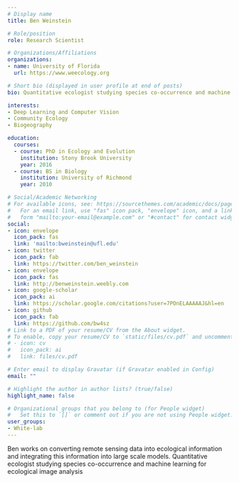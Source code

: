 ```yaml
---
# Display name
title: Ben Weinstein

# Role/position
role: Research Scientist

# Organizations/Affiliations
organizations:
- name: University of Florida
  url: https://www.weecology.org

# Short bio (displayed in user profile at end of posts)
bio: Quantitative ecologist studying species co-occurrence and machine learning for ecological image analysis

interests:
- Deep Learning and Computer Vision
- Community Ecology
- Biogeography

education:
  courses:
  - course: PhD in Ecology and Evolution
    institution: Stony Brook University
    year: 2016
  - course: BS in Biology
    institution: University of Richmond
    year: 2010

# Social/Academic Networking
# For available icons, see: https://sourcethemes.com/academic/docs/page-builder/#icons
#   For an email link, use "fas" icon pack, "envelope" icon, and a link in the
#   form "mailto:your-email@example.com" or "#contact" for contact widget.
social:
- icon: envelope
  icon_pack: fas
  link: 'mailto:bweinstein@ufl.edu'
- icon: twitter
  icon_pack: fab
  link: https://twitter.com/ben_weinstein
- icon: envelope
  icon_pack: fas
  link: http://benweinstein.weebly.com
- icon: google-scholar
  icon_pack: ai
  link: https://scholar.google.com/citations?user=7POnELAAAAAJ&hl=en
- icon: github
  icon_pack: fab
  link: https://github.com/bw4sz
# Link to a PDF of your resume/CV from the About widget.
# To enable, copy your resume/CV to `static/files/cv.pdf` and uncomment the lines below.
# - icon: cv
#   icon_pack: ai
#   link: files/cv.pdf

# Enter email to display Gravatar (if Gravatar enabled in Config)
email: ""

# Highlight the author in author lists? (true/false)
highlight_name: false

# Organizational groups that you belong to (for People widget)
#   Set this to `[]` or comment out if you are not using People widget.
user_groups:
- White-lab
---
```


Ben works on converting remote sensing data into ecological information and integrating this information into large scale models. Quantitative ecologist studying
species co-occurrence and machine learning for ecological image analysis

